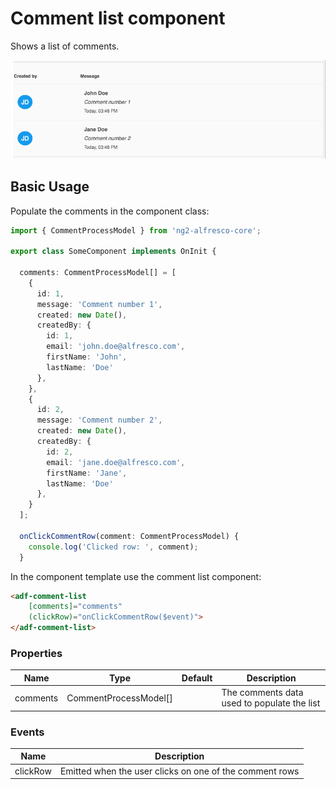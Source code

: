 # Comment list component
Shows a list of comments.

![ADF Comment List](docassets/images/adf-comment-list.png)

## Basic Usage
Populate the comments in the component class:

```ts
import { CommentProcessModel } from 'ng2-alfresco-core';

export class SomeComponent implements OnInit {

  comments: CommentProcessModel[] = [
    {
      id: 1,
      message: 'Comment number 1',
      created: new Date(),
      createdBy: {
        id: 1,
        email: 'john.doe@alfresco.com',
        firstName: 'John',
        lastName: 'Doe'
      },
    },
    {
      id: 2,
      message: 'Comment number 2',
      created: new Date(),
      createdBy: {
        id: 2,
        email: 'jane.doe@alfresco.com',
        firstName: 'Jane',
        lastName: 'Doe'
      },
    }
  ];
    
  onClickCommentRow(comment: CommentProcessModel) {
    console.log('Clicked row: ', comment);
  }

```

In the component template use the comment list component:

```html
<adf-comment-list 
    [comments]="comments"
    (clickRow)="onClickCommentRow($event)">
</adf-comment-list>        
```

### Properties

| Name | Type | Default | Description |
| --- | --- | --- | --- |
| comments | CommentProcessModel[] |  | The comments data used to populate the list |

### Events

| Name | Description |
| --- | --- |
| clickRow | Emitted when the user clicks on one of the comment rows |


<!-- seealso start -->

<!-- seealso end -->